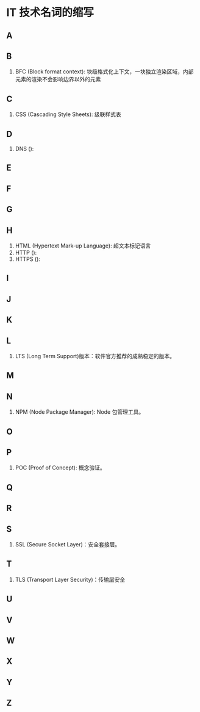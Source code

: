 # IT 技术名词的缩写

## A

## B

1. BFC (Block format context): 块级格式化上下文，一块独立渲染区域，内部元素的渲染不会影响边界以外的元素

## C

1. CSS (Cascading Style Sheets): 级联样式表

## D

1. DNS ():

## E

## F

## G

## H

1. HTML (Hypertext Mark-up Language): 超文本标记语言
2. HTTP ():
3. HTTPS ():

## I

## J

## K

## L

1. LTS (Long Term Support)版本：软件官方推荐的成熟稳定的版本。

## M

## N

1. NPM (Node Package Manager): Node 包管理工具。

## O

## P

1. POC (Proof of Concept): 概念验证。

## Q

## R

## S

1. SSL (Secure Socket Layer)：安全套接层。

## T

1. TLS (Transport Layer Security)：传输层安全

## U

## V

## W

## X

## Y

## Z
